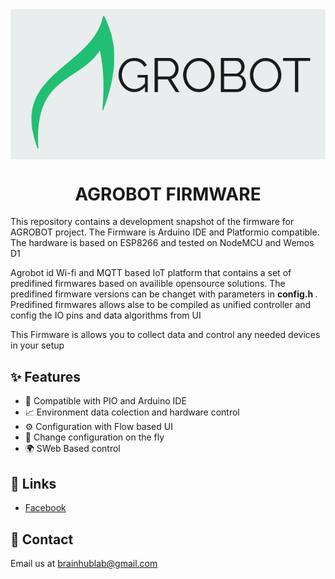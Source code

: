 <div align="center">
 <a>
    <img align="center"  src="./docs/pics/logo.png">
 </a>
</div>
<div align="center">  <h1>AGROBOT FIRMWARE</h1></div>
<div align="left">

  <p>This repository contains a development snapshot of the firmware for AGROBOT   project. The Firmware is Arduino IDE and Platformio compatible. The hardware is based on ESP8266 and tested on NodeMCU and Wemos D1</p> 
  
  <p>Agrobot id Wi-fi and MQTT based IoT platform that contains a set of predifined firmwares based on availible opensource solutions. The predifined firmware versions can be changet with parameters in <b>config.h </b>. Predifined firmwares allows alse to be compiled as unified controller and config the IO pins and data algorithms from UI</p>

  <p>This Firmware is allows you to collect data and control any needed devices in your setup</p>

</div>

## ✨ Features

- 📶 Compatible with PIO and Arduino IDE
- 📈 Environment data colection and hardware control
- ⚙️  Configuration with Flow based UI
- 👀 Change configuration on the fly
- 🌍 SWeb Based control


## 🔗 Links

- [Facebook](https://www.facebook.com/brainhublab)


## 🤝 Contact

Email us at [brainhublab@gmail.com](mailto:brainhublab@gmail.com)
